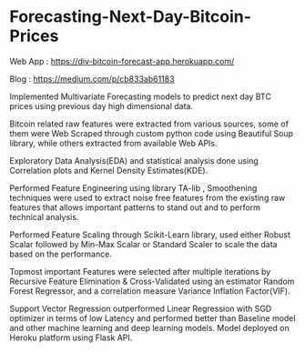 # Forecasting-Next-Day-Bitcoin-Prices

Web App : https://div-bitcoin-forecast-app.herokuapp.com/

Blog    : https://medium.com/p/cb833ab61183

Implemented Multivariate Forecasting models to predict next day BTC prices using previous day high dimensional data.

Bitcoin related raw features were extracted from various sources, some of them were Web Scraped through custom python code using Beautiful Soup library, while others extracted from available Web APIs.

Exploratory Data Analysis(EDA) and statistical analysis done using Correlation plots and Kernel Density Estimates(KDE).

Performed Feature Engineering using library TA-lib , Smoothening techniques were used to extract noise free features from the existing raw features that allows important patterns to stand out and to perform technical analysis.

Performed Feature Scaling through Scikit-Learn library, used either Robust Scalar followed by Min-Max Scalar or Standard Scaler to scale the data based on the performance.

Topmost important Features were selected after multiple iterations by Recursive Feature Elimination & Cross-Validated using an estimator Random Forest Regressor, and a correlation measure Variance Inflation Factor(VIF).

Support Vector Regression outperformed Linear Regression with SGD optimizer in terms of low Latency and performed better than Baseline model and other machine learning and deep learning models. Model deployed on Heroku platform using Flask API.
